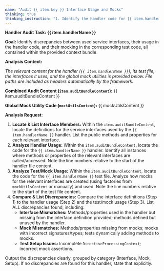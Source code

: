 ```yaml
---
name: "Audit {{ item.key }} Interface Usage and Mocks"
thinking: true
thinking_instruction: "1. Identify the handler code for {{ item.handlerName }} within the combined `item.auditBundleContent`. 2. Identify the test code for {{ item.handlerName }} within `item.auditBundleContent`. 3. Identify the interface definitions relevant to {{ item.handlerName }} within `item.auditBundleContent`. 4. Compare interface definitions, handler usage, and test mock usage, listing discrepancies."
---
```


**Handler Audit Task: {{ item.handlerName }}**

**Goal:** Identify discrepancies between used service interfaces, their usage in the handler code, and their mocking in the corresponding test code, all contained within the provided context bundle.

**Analysis Context:**

*The relevant content for the handler (`{{ item.handlerName }}`), its test file, the interfaces it uses, and the global mock utilities is provided below. File paths are included as headers automatically by the framework.* 

**Combined Audit Content (`item.auditBundleContent`):**
{{ item.auditBundleContent }}

**Global Mock Utility Code (`mockUtilsContent`):**
{{ mockUtilsContent }} 

**Analysis Request:**

1.  **Locate & List Interface Members:** Within the `item.auditBundleContent`, locate the definitions for the service interfaces used by the `{{ item.handlerName }}` handler. List the public methods and properties for each relevant interface.
2.  **Analyze Handler Usage:** Within the `item.auditBundleContent`, locate the code for the `{{ item.handlerName }}` handler. Identify all instances where methods or properties of the relevant interfaces are called/accessed. Note the line numbers relative to the start of the handler file content.
3.  **Analyze Test/Mock Usage:** Within the `item.auditBundleContent`, locate the code for the `{{ item.handlerName }}` test file. Analyze how mocks for the relevant interfaces are created (using factories from `mockUtilsContent` or manually) and used. Note the line numbers relative to the start of the test file content.
4.  **Compare & List Discrepancies:** Compare the interface definitions (Step 1) to the handler usage (Step 2) and the test/mock usage (Step 3). List ALL discrepancies found, including:
    *   **Interface Mismatches:** Methods/properties used in the handler but missing from the interface definition provided; methods defined but unused by the handler.
    *   **Mock Mismatches:** Methods/properties missing from mocks; mocks with incorrect signatures/types; tests dynamically adding methods to mocks.
    *   **Test Setup Issues:** Incomplete `DirectiveProcessingContext`; incorrect mock assertions.

Output the discrepancies clearly, grouped by category (Interface, Mock, Setup). If no discrepancies are found for this handler, state that explicitly.
 